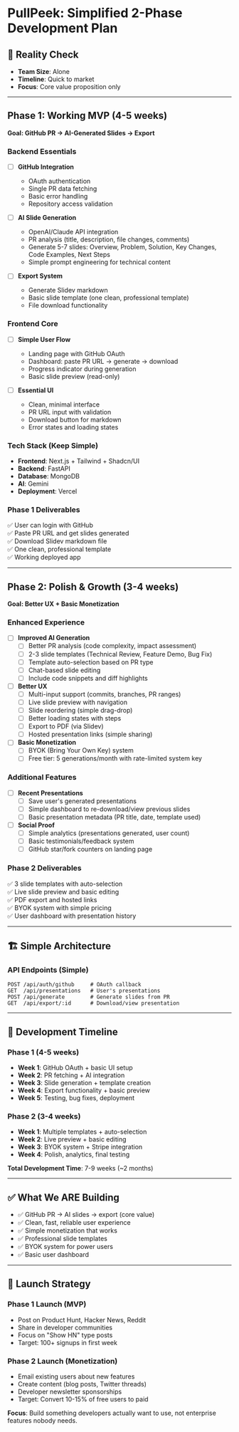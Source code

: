# PullPeek: Simplified 2-Phase Development Plan

## 🎯 Reality Check
- **Team Size**: Alone
- **Timeline**: Quick to market
- **Focus**: Core value proposition only

---

## Phase 1: Working MVP (4-5 weeks)
**Goal: GitHub PR → AI-Generated Slides → Export**

### Backend Essentials
- [ ] **GitHub Integration**
  - OAuth authentication 
  - Single PR data fetching
  - Basic error handling
  - Repository access validation

- [ ] **AI Slide Generation**
  - OpenAI/Claude API integration
  - PR analysis (title, description, file changes, comments)
  - Generate 5-7 slides: Overview, Problem, Solution, Key Changes, Code Examples, Next Steps
  - Simple prompt engineering for technical content

- [ ] **Export System**
  - Generate Slidev markdown
  - Basic slide template (one clean, professional template)
  - File download functionality

### Frontend Core
- [ ] **Simple User Flow**
  - Landing page with GitHub OAuth
  - Dashboard: paste PR URL → generate → download
  - Progress indicator during generation
  - Basic slide preview (read-only)

- [ ] **Essential UI**
  - Clean, minimal interface
  - PR URL input with validation
  - Download button for markdown
  - Error states and loading states

### Tech Stack (Keep Simple)
- **Frontend**: Next.js + Tailwind + Shadcn/UI
- **Backend**: FastAPI
- **Database**: MongoDB
- **AI**: Gemini
- **Deployment**: Vercel

### Phase 1 Deliverables
✅ User can login with GitHub  
✅ Paste PR URL and get slides generated  
✅ Download Slidev markdown file  
✅ One clean, professional template  
✅ Working deployed app  

---

## Phase 2: Polish & Growth (3-4 weeks)  
**Goal: Better UX + Basic Monetization**

### Enhanced Experience
- [ ] **Improved AI Generation**
  - [ ] Better PR analysis (code complexity, impact assessment)
  - [ ] 2-3 slide templates (Technical Review, Feature Demo, Bug Fix)
  - [ ] Template auto-selection based on PR type
  - [ ] Chat-based slide editing
  - [ ] Include code snippets and diff highlights

- [ ] **Better UX**
  - [ ] Multi-input support (commits, branches, PR ranges)
  - [ ] Live slide preview with navigation
  - [ ] Slide reordering (simple drag-drop)
  - [ ] Better loading states with steps
  - [ ] Export to PDF (via Slidev)
  - [ ] Hosted presentation links (simple sharing)

- [ ] **Basic Monetization**
  - [ ] BYOK (Bring Your Own Key) system
  - [ ] Free tier: 5 generations/month with rate-limited system key

### Additional Features
- [ ] **Recent Presentations**
  - [ ] Save user's generated presentations
  - [ ] Simple dashboard to re-download/view previous slides
  - [ ] Basic presentation metadata (PR title, date, template used)

- [ ] **Social Proof**
  - [ ] Simple analytics (presentations generated, user count)
  - [ ] Basic testimonials/feedback system
  - [ ] GitHub star/fork counters on landing page

### Phase 2 Deliverables  
✅ 3 slide templates with auto-selection  
✅ Live slide preview and basic editing  
✅ PDF export and hosted links  
✅ BYOK system with simple pricing  
✅ User dashboard with presentation history  

---

## 🏗️ Simple Architecture

### API Endpoints (Simple)
```
POST /api/auth/github     # OAuth callback
GET  /api/presentations   # User's presentations
POST /api/generate        # Generate slides from PR
GET  /api/export/:id      # Download/view presentation
```

---

## 🚀 Development Timeline

### Phase 1 (4-5 weeks)
- **Week 1**: GitHub OAuth + basic UI setup
- **Week 2**: PR fetching + AI integration  
- **Week 3**: Slide generation + template creation
- **Week 4**: Export functionality + basic preview
- **Week 5**: Testing, bug fixes, deployment

### Phase 2 (3-4 weeks)  
- **Week 1**: Multiple templates + auto-selection
- **Week 2**: Live preview + basic editing
- **Week 3**: BYOK system + Stripe integration
- **Week 4**: Polish, analytics, final testing

**Total Development Time**: 7-9 weeks (~2 months)

---

## ✅ What We ARE Building
- ✅ GitHub PR → AI slides → export (core value)
- ✅ Clean, fast, reliable user experience
- ✅ Simple monetization that works
- ✅ Professional slide templates
- ✅ BYOK system for power users
- ✅ Basic user dashboard

---

## 🎯 Launch Strategy

### Phase 1 Launch (MVP)
- Post on Product Hunt, Hacker News, Reddit
- Share in developer communities
- Focus on "Show HN" type posts
- Target: 100+ signups in first week

### Phase 2 Launch (Monetization)
- Email existing users about new features
- Create content (blog posts, Twitter threads)
- Developer newsletter sponsorships
- Target: Convert 10-15% of free users to paid

**Focus**: Build something developers actually want to use, not enterprise features nobody needs.